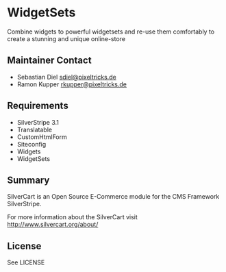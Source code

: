 # WidgetSets
Combine widgets to powerful widgetsets and re-use them comfortably to create a stunning and unique online-store

## Maintainer Contact
* Sebastian Diel <sdiel@pixeltricks.de>
* Ramon Kupper <rkupper@pixeltricks.de>

## Requirements
* SilverStripe 3.1
* Translatable
* CustomHtmlForm
* Siteconfig
* Widgets
* WidgetSets

## Summary
SilverCart is an Open Source E-Commerce module for the CMS Framework SilverStripe.

For more information about the SilverCart visit http://www.silvercart.org/about/

## License
See LICENSE

